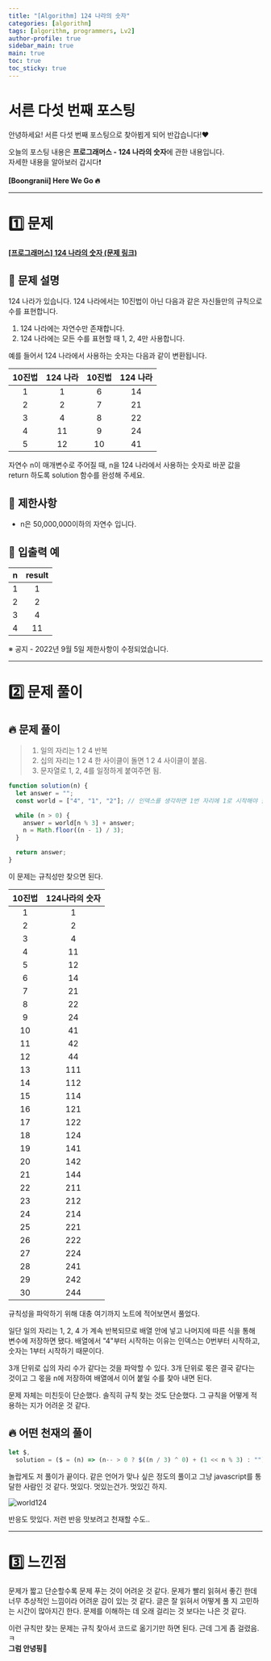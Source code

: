 ```yaml
---
title: "[Algorithm] 124 나라의 숫자"
categories: [algorithm]
tags: [algorithm, programmers, Lv2]
author-profile: true
sidebar_main: true
main: true
toc: true
toc_sticky: true
---
```


# 서른 다섯 번째 포스팅

안녕하세요! 서른 다섯 번째 포스팅으로 찾아뵙게 되어 반갑습니다!♥

오늘의 포스팅 내용은 **프로그래머스 - 124 나라의 숫자**에 관한 내용입니다. <br/>
자세한 내용을 알아보러 갑시다❗️

**[Boongranii] Here We Go 🔥**

---

# 1️⃣ 문제

[**[프로그래머스] 124 나라의 숫자 (문제 링크)**](https://school.programmers.co.kr/learn/courses/30/lessons/12899)

## 💨 **문제 설명**

124 나라가 있습니다. 124 나라에서는 10진법이 아닌 다음과 같은 자신들만의 규칙으로 수를 표현합니다.

1. 124 나라에는 자연수만 존재합니다.
2. 124 나라에는 모든 수를 표현할 때 1, 2, 4만 사용합니다.

예를 들어서 124 나라에서 사용하는 숫자는 다음과 같이 변환됩니다.

| 10진법 | 124 나라 | 10진법 | 124 나라 |
| :----: | :------: | :----: | :------: |
|   1    |    1     |   6    |    14    |
|   2    |    2     |   7    |    21    |
|   3    |    4     |   8    |    22    |
|   4    |    11    |   9    |    24    |
|   5    |    12    |   10   |    41    |

자연수 n이 매개변수로 주어질 때, n을 124 나라에서 사용하는 숫자로 바꾼 값을 return 하도록 solution 함수를 완성해 주세요.

## 💨 **제한사항**

- n은 50,000,000이하의 자연수 입니다.

## 💨 **입출력 예**

|  n  | result |
| :-: | :----: |
|  1  |   1    |
|  2  |   2    |
|  3  |   4    |
|  4  |   11   |

※ 공지 - 2022년 9월 5일 제한사항이 수정되었습니다.

---

# 2️⃣ 문제 풀이

## 🔥 문제 풀이

> 1. 일의 자리는 1 2 4 반복
> 2. 십의 자리는 1 2 4 한 사이클이 돌면 1 2 4 사이클이 붙음.
> 3. 문자열로 1, 2, 4를 일정하게 붙여주면 됨.

```js
function solution(n) {
  let answer = "";
  const world = ["4", "1", "2"]; // 인덱스를 생각하면 1번 자리에 1로 시작해야 함.

  while (n > 0) {
    answer = world[n % 3] + answer;
    n = Math.floor((n - 1) / 3);
  }

  return answer;
}
```

이 문제는 규칙성만 찾으면 된다.

| 10진법 | 124나라의 숫자 |
| :----: | :------------: |
|   1    |       1        |
|   2    |       2        |
|   3    |       4        |
|   4    |       11       |
|   5    |       12       |
|   6    |       14       |
|   7    |       21       |
|   8    |       22       |
|   9    |       24       |
|   10   |       41       |
|   11   |       42       |
|   12   |       44       |
|   13   |      111       |
|   14   |      112       |
|   15   |      114       |
|   16   |      121       |
|   17   |      122       |
|   18   |      124       |
|   19   |      141       |
|   20   |      142       |
|   21   |      144       |
|   22   |      211       |
|   23   |      212       |
|   24   |      214       |
|   25   |      221       |
|   26   |      222       |
|   27   |      224       |
|   28   |      241       |
|   29   |      242       |
|   30   |      244       |

규칙성을 파악하기 위해 대충 여기까지 노트에 적어보면서 풀었다.

일단 일의 자리는 1, 2, 4 가 계속 반복되므로 배열 안에 넣고 나머지에 따른 식을 통해 변수에 저장하면 됐다.
배열에서 "4"부터 시작하는 이유는 인덱스는 0번부터 시작하고, 숫자는 1부터 시작하기 때문이다.

3개 단위로 십의 자리 수가 같다는 것을 파악할 수 있다. 3개 단위로 몫은 결국 같다는 것이고 그 몫을 n에 저장하여 배열에서 이어 붙일 수를 찾아 내면 된다.

문제 자체는 미친듯이 단순했다. 솔직히 규칙 찾는 것도 단순했다. 그 규칙을 어떻게 적용하는 지가 어려운 것 같다.

## 🔥 어떤 천재의 풀이

```js
let $,
  solution = ($ = (n) => (n-- > 0 ? $((n / 3) ^ 0) + (1 << n % 3) : ""));
```

놀랍게도 저 풀이가 끝이다. 같은 언어가 맞나 싶은 정도의 풀이고 그냥 javascript를 통달한 사람인 것 같다. 멋있다. 멋있는건가. 멋있긴 하지.

![world124](https://github.com/bbjbc/bbjbc.github.io/assets/102457140/b04dd5a1-89cf-4e73-85a4-d1121b036fd1) <br>

반응도 맛있다. 저런 반응 맛보려고 천재할 수도..

---

# 3️⃣ 느낀점

문제가 짧고 단순할수록 문제 푸는 것이 어려운 것 같다. 문제가 빨리 읽혀서 좋긴 한데 너무 추상적인 느낌이라 어려운 감이 있는 것 같다. 글은 잘 읽혀서 어떻게 풀 지 고민하는 시간이 많아지긴 한다. 문제를 이해하는 데 오래 걸리는 것 보다는 나은 것 같다.

이런 규칙만 찾는 문제는 규칙 찾아서 코드로 옮기기만 하면 된다. 근데 그게 좀 걸렸음. ㅋ <br> **그럼 안녕핑🐌**
